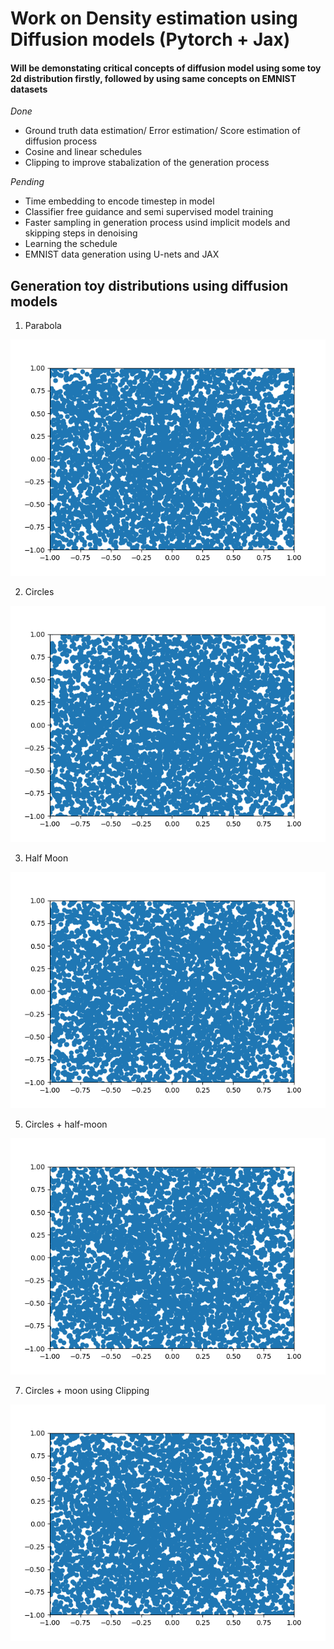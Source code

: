 # Work on Density estimation using Diffusion models (Pytorch + Jax)

#### Will be demonstating critical concepts of diffusion model using some toy 2d distribution firstly, followed by using same concepts on EMNIST datasets

*Done*

* Ground truth data estimation/ Error estimation/ Score estimation of diffusion process
* Cosine and linear schedules
* Clipping to improve stabalization of the generation process

*Pending*
* Time embedding to encode timestep in model
* Classifier free guidance and semi supervised model training
* Faster sampling in generation process usind implicit models and skipping steps in denoising
* Learning the schedule
* EMNIST data generation using U-nets and JAX 

## Generation toy distributions using diffusion models
1. Parabola 

![alt text](para.gif "parabola generated using error estimation in denoising process")

2. Circles

![alt text](circles.gif "circles generated using error estimation in denoising process")

3. Half Moon

![alt text](moons.gif "moons generated using error estimation in denoising process")

5. Circles + half-moon

![alt text](complex.gif "Circles + Half moons generated using error estimation in denoising process")

7. Circles + moon using Clipping 

![alt text](complex_clipping_energy.gif "Circles + Half moons generated using score estimation in denoising process + using clipping")
